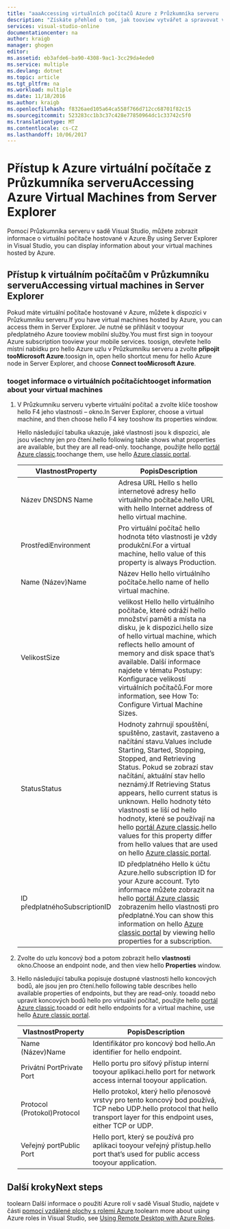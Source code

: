 ```yaml
---
title: "aaaAccessing virtuálních počítačů Azure z Průzkumníka serveru | Microsoft Docs"
description: "Získáte přehled o tom, jak tooview vytvářet a spravovat virtuální počítače Azure (VM) v Průzkumníku serveru v sadě Visual Studio."
services: visual-studio-online
documentationcenter: na
author: kraigb
manager: ghogen
editor: 
ms.assetid: eb3afde6-ba90-4308-9ac1-3cc29da4ede0
ms.service: multiple
ms.devlang: dotnet
ms.topic: article
ms.tgt_pltfrm: na
ms.workload: multiple
ms.date: 11/18/2016
ms.author: kraigb
ms.openlocfilehash: f8326aed105a64ca558f766d712cc68701f82c15
ms.sourcegitcommit: 523283cc1b3c37c428e77850964dc1c33742c5f0
ms.translationtype: MT
ms.contentlocale: cs-CZ
ms.lasthandoff: 10/06/2017
---
```

# <a name="accessing-azure-virtual-machines-from-server-explorer"></a><span data-ttu-id="8208f-103">Přístup k Azure virtuální počítače z Průzkumníka serveru</span><span class="sxs-lookup"><span data-stu-id="8208f-103">Accessing Azure Virtual Machines from Server Explorer</span></span>
<span data-ttu-id="8208f-104">Pomocí Průzkumníka serveru v sadě Visual Studio, můžete zobrazit informace o virtuální počítače hostované v Azure.</span><span class="sxs-lookup"><span data-stu-id="8208f-104">By using Server Explorer in Visual Studio, you can display information about your virtual machines hosted by Azure.</span></span>

## <a name="accessing-virtual-machines-in-server-explorer"></a><span data-ttu-id="8208f-105">Přístup k virtuálním počítačům v Průzkumníku serveru</span><span class="sxs-lookup"><span data-stu-id="8208f-105">Accessing virtual machines in Server Explorer</span></span>
<span data-ttu-id="8208f-106">Pokud máte virtuální počítače hostované v Azure, můžete k dispozici v Průzkumníku serveru.</span><span class="sxs-lookup"><span data-stu-id="8208f-106">If you have virtual machines hosted by Azure, you can access them in Server Explorer.</span></span> <span data-ttu-id="8208f-107">Je nutné se přihlásit v tooyour předplatného Azure tooview mobilní služby.</span><span class="sxs-lookup"><span data-stu-id="8208f-107">You must first sign in tooyour Azure subscription tooview your mobile services.</span></span> <span data-ttu-id="8208f-108">toosign, otevřete hello místní nabídku pro hello Azure uzlu v Průzkumníku serveru a zvolte **připojit tooMicrosoft Azure**.</span><span class="sxs-lookup"><span data-stu-id="8208f-108">toosign in, open hello shortcut menu for hello Azure node in Server Explorer, and choose **Connect tooMicrosoft Azure**.</span></span>

### <a name="tooget-information-about-your-virtual-machines"></a><span data-ttu-id="8208f-109">tooget informace o virtuálních počítačích</span><span class="sxs-lookup"><span data-stu-id="8208f-109">tooget information about your virtual machines</span></span>
1. <span data-ttu-id="8208f-110">V Průzkumníku serveru vyberte virtuální počítač a zvolte klíče tooshow hello F4 jeho vlastnosti – okno.</span><span class="sxs-lookup"><span data-stu-id="8208f-110">In Server Explorer, choose a virtual machine, and then choose hello F4 key tooshow its properties window.</span></span>
   
    <span data-ttu-id="8208f-111">Hello následující tabulka ukazuje, jaké vlastnosti jsou k dispozici, ale jsou všechny jen pro čtení.</span><span class="sxs-lookup"><span data-stu-id="8208f-111">hello following table shows what properties are available, but they are all read-only.</span></span> <span data-ttu-id="8208f-112">toochange, použijte hello [portál Azure classic](http://go.microsoft.com/fwlink/?LinkID=213885).</span><span class="sxs-lookup"><span data-stu-id="8208f-112">toochange them, use hello [Azure classic portal](http://go.microsoft.com/fwlink/?LinkID=213885).</span></span>
   
   | <span data-ttu-id="8208f-113">Vlastnost</span><span class="sxs-lookup"><span data-stu-id="8208f-113">Property</span></span> | <span data-ttu-id="8208f-114">Popis</span><span class="sxs-lookup"><span data-stu-id="8208f-114">Description</span></span> |
   | --- | --- |
   | <span data-ttu-id="8208f-115">Název DNS</span><span class="sxs-lookup"><span data-stu-id="8208f-115">DNS Name</span></span> |<span data-ttu-id="8208f-116">Adresa URL Hello s hello internetové adresy hello virtuálního počítače.</span><span class="sxs-lookup"><span data-stu-id="8208f-116">hello URL with hello Internet address of hello virtual machine.</span></span> |
   | <span data-ttu-id="8208f-117">Prostředí</span><span class="sxs-lookup"><span data-stu-id="8208f-117">Environment</span></span> |<span data-ttu-id="8208f-118">Pro virtuální počítač hello hodnota této vlastnosti je vždy produkční.</span><span class="sxs-lookup"><span data-stu-id="8208f-118">For a virtual machine, hello value of this property is always Production.</span></span> |
   | <span data-ttu-id="8208f-119">Name (Název)</span><span class="sxs-lookup"><span data-stu-id="8208f-119">Name</span></span> |<span data-ttu-id="8208f-120">Název Hello hello virtuálního počítače.</span><span class="sxs-lookup"><span data-stu-id="8208f-120">hello name of hello virtual machine.</span></span> |
   | <span data-ttu-id="8208f-121">Velikost</span><span class="sxs-lookup"><span data-stu-id="8208f-121">Size</span></span> |<span data-ttu-id="8208f-122">velikost Hello hello virtuálního počítače, které odráží hello množství paměti a místa na disku, je k dispozici.</span><span class="sxs-lookup"><span data-stu-id="8208f-122">hello size of hello virtual machine, which reflects hello amount of memory and disk space that’s available.</span></span> <span data-ttu-id="8208f-123">Další informace najdete v tématu Postupy: Konfigurace velikostí virtuálních počítačů.</span><span class="sxs-lookup"><span data-stu-id="8208f-123">For more information, see How To: Configure Virtual Machine Sizes.</span></span> |
   | <span data-ttu-id="8208f-124">Status</span><span class="sxs-lookup"><span data-stu-id="8208f-124">Status</span></span> |<span data-ttu-id="8208f-125">Hodnoty zahrnují spouštění, spuštěno, zastavit, zastaveno a načítání stavu.</span><span class="sxs-lookup"><span data-stu-id="8208f-125">Values include Starting, Started, Stopping, Stopped, and Retrieving Status.</span></span> <span data-ttu-id="8208f-126">Pokud se zobrazí stav načítání, aktuální stav hello neznámý.</span><span class="sxs-lookup"><span data-stu-id="8208f-126">If Retrieving Status appears, hello current status is unknown.</span></span> <span data-ttu-id="8208f-127">Hello hodnoty této vlastnosti se liší od hello hodnoty, které se používají na hello [portál Azure classic](http://go.microsoft.com/fwlink/?LinkID=213885).</span><span class="sxs-lookup"><span data-stu-id="8208f-127">hello values for this property differ from hello values that are used on hello [Azure classic portal](http://go.microsoft.com/fwlink/?LinkID=213885).</span></span> |
   | <span data-ttu-id="8208f-128">ID předplatného</span><span class="sxs-lookup"><span data-stu-id="8208f-128">SubscriptionID</span></span> |<span data-ttu-id="8208f-129">ID předplatného Hello k účtu Azure.</span><span class="sxs-lookup"><span data-stu-id="8208f-129">hello subscription ID for your Azure account.</span></span> <span data-ttu-id="8208f-130">Tyto informace můžete zobrazit na hello [portál Azure classic](http://go.microsoft.com/fwlink/?LinkID=213885) zobrazením hello vlastnosti pro předplatné.</span><span class="sxs-lookup"><span data-stu-id="8208f-130">You can show this information on hello [Azure classic portal](http://go.microsoft.com/fwlink/?LinkID=213885) by viewing hello properties for a subscription.</span></span> |
2. <span data-ttu-id="8208f-131">Zvolte do uzlu koncový bod a potom zobrazit hello **vlastnosti** okno.</span><span class="sxs-lookup"><span data-stu-id="8208f-131">Choose an endpoint node, and then view hello **Properties** window.</span></span>
3. <span data-ttu-id="8208f-132">Hello následující tabulka popisuje dostupné vlastnosti hello koncových bodů, ale jsou jen pro čtení.</span><span class="sxs-lookup"><span data-stu-id="8208f-132">hello following table describes hello available properties of endpoints, but they are read-only.</span></span> <span data-ttu-id="8208f-133">tooadd nebo upravit koncových bodů hello pro virtuální počítač, použijte hello [portál Azure classic](http://go.microsoft.com/fwlink/?LinkID=213885).</span><span class="sxs-lookup"><span data-stu-id="8208f-133">tooadd or edit hello endpoints for a virtual machine, use hello [Azure classic portal](http://go.microsoft.com/fwlink/?LinkID=213885).</span></span> 
   
   | <span data-ttu-id="8208f-134">Vlastnost</span><span class="sxs-lookup"><span data-stu-id="8208f-134">Property</span></span> | <span data-ttu-id="8208f-135">Popis</span><span class="sxs-lookup"><span data-stu-id="8208f-135">Description</span></span> |
   | --- | --- |
   | <span data-ttu-id="8208f-136">Name (Název)</span><span class="sxs-lookup"><span data-stu-id="8208f-136">Name</span></span> |<span data-ttu-id="8208f-137">Identifikátor pro koncový bod hello.</span><span class="sxs-lookup"><span data-stu-id="8208f-137">An identifier for hello endpoint.</span></span> |
   | <span data-ttu-id="8208f-138">Privátní Port</span><span class="sxs-lookup"><span data-stu-id="8208f-138">Private Port</span></span> |<span data-ttu-id="8208f-139">Hello portu pro síťový přístup interní tooyour aplikaci.</span><span class="sxs-lookup"><span data-stu-id="8208f-139">hello port for network access internal tooyour application.</span></span> |
   | <span data-ttu-id="8208f-140">Protocol (Protokol)</span><span class="sxs-lookup"><span data-stu-id="8208f-140">Protocol</span></span> |<span data-ttu-id="8208f-141">Hello protokol, který hello přenosové vrstvy pro tento koncový bod používá, TCP nebo UDP.</span><span class="sxs-lookup"><span data-stu-id="8208f-141">hello protocol that hello transport layer for this endpoint uses, either TCP or UDP.</span></span> |
   | <span data-ttu-id="8208f-142">Veřejný port</span><span class="sxs-lookup"><span data-stu-id="8208f-142">Public Port</span></span> |<span data-ttu-id="8208f-143">Hello port, který se používá pro aplikaci tooyour veřejný přístup.</span><span class="sxs-lookup"><span data-stu-id="8208f-143">hello port that’s used for public access tooyour application.</span></span> |

## <a name="next-steps"></a><span data-ttu-id="8208f-144">Další kroky</span><span class="sxs-lookup"><span data-stu-id="8208f-144">Next steps</span></span>
<span data-ttu-id="8208f-145">toolearn Další informace o použití Azure rolí v sadě Visual Studio, najdete v části [pomocí vzdálené plochy s rolemi Azure](vs-azure-tools-remote-desktop-roles.md).</span><span class="sxs-lookup"><span data-stu-id="8208f-145">toolearn more about using Azure roles in Visual Studio, see [Using Remote Desktop with Azure Roles](vs-azure-tools-remote-desktop-roles.md).</span></span>

